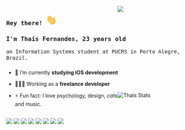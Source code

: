 <img align="right" width="40%" src="https://media2.giphy.com/media/LMcB8XospGZO8UQq87/giphy.gif?cid=ecf05e4741bce68b6f940ff1ad9e1167f8d8351d382e3982&rid=giphy.gif"/>

### <samp>Hey there! <img src="https://raw.githubusercontent.com/ABSphreak/ABSphreak/master/gifs/Hi.gif" width="30px" /></samp>

### <samp> I'm Thais Fernandes, 23 years old </samp>

<samp>an Information Systems student at PUCRS in Porto Alegre, Brazil. </samp>

###

- 🔭 I’m currently **studying iOS development**

- 👩🏻‍💻 Working as a **freelance developer**

[<img align="right" src="https://github-readme-stats.vercel.app/api?username=thaisrfernandes&show_icons=true&theme=radical&hide_border=true" alt="Thais Stats" width="40%" /> ](https://github.com/thaisrfernandes)

- ⚡ Fun fact: I love psychology, design, *cats* and music.

##

<img src="https://img.shields.io/badge/-Swift-white" /> <img src="https://img.shields.io/badge/-React%20Native-green" /> <img src="https://img.shields.io/badge/-React%20JS-blueviolet" /> <img src="https://img.shields.io/badge/-Typescript-white" /> <img src="https://img.shields.io/badge/-Javascript-ff69b4" /> <img src="https://img.shields.io/badge/-CSS-blue" /> <img src="https://img.shields.io/badge/-HTML-yellowgreen" /> <img src="https://img.shields.io/badge/-Java-grey" />


